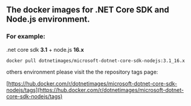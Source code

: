 ## The docker images for .NET Core SDK and Node.js environment.

### For example:
.net core sdk **3.1** + node.js **16.x**

    docker pull dotnetimages/microsoft-dotnet-core-sdk-nodejs:3.1_16.x
others environment please visit the the repository tags page:

[https://hub.docker.com/r/dotnetimages/microsoft-dotnet-core-sdk-nodejs/tags](https://hub.docker.com/r/dotnetimages/microsoft-dotnet-core-sdk-nodejs/tags)

